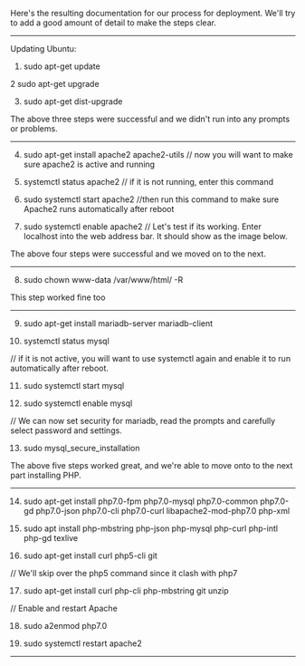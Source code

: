 
Here's the resulting documentation for our process for deployment. We'll try to add a good amount of detail to make the steps clear.


--------------------------------------------


Updating Ubuntu:

1. sudo apt-get update

2 sudo apt-get upgrade

3. sudo apt-get dist-upgrade

The above three steps were successful and we didn't run into any prompts or problems.


--------------------------------------------


4. sudo apt-get install apache2 apache2-utils
// now you will want to make sure apache2 is active and running

5. systemctl status apache2
// if it is not running, enter this command

6. sudo systemctl start apache2
//then run this command to make sure Apache2 runs automatically after reboot

7. sudo systemctl enable apache2
// Let's test if its working. Enter localhost into the web address bar. It should show as the image below.

The above four steps were successful and we moved on to the next.


--------------------------------------------


8. sudo chown www-data /var/www/html/ -R

This step worked fine too


--------------------------------------------


9. sudo apt-get install mariadb-server mariadb-client

10. systemctl status mysql

// if it is not active, you will want to use systemctl again and enable it to run automatically after reboot.

11. sudo systemctl start mysql

12. sudo systemctl enable mysql

// We can now set security for mariadb, read the prompts and carefully select password and settings.

13. sudo mysql_secure_installation

The above five steps worked great, and we're able to move onto to the next part installing PHP.


--------------------------------------------


14. sudo apt-get install php7.0-fpm php7.0-mysql php7.0-common php7.0-gd php7.0-json php7.0-cli php7.0-curl libapache2-mod-php7.0 php-xml

15. sudo apt install php-mbstring php-json php-mysql php-curl php-intl php-gd texlive

16. sudo apt-get install curl php5-cli git

// We'll skip over the php5 command since it clash with php7

17. sudo apt-get install curl php-cli php-mbstring git unzip

// Enable and restart Apache

18. sudo a2enmod php7.0

19. sudo systemctl restart apache2


--------------------------------------------


